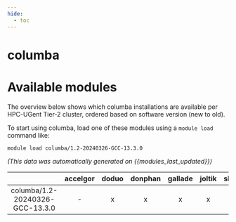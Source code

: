 ```yaml
---
hide:
  - toc
---
```


columba
=======

# Available modules


The overview below shows which columba installations are available per HPC-UGent Tier-2 cluster, ordered based on software version (new to old).

To start using columba, load one of these modules using a `module load` command like:

```shell
module load columba/1.2-20240326-GCC-13.3.0
```

*(This data was automatically generated on {{modules_last_updated}})*  

| |accelgor|doduo|donphan|gallade|joltik|shinx|
| :---: | :---: | :---: | :---: | :---: | :---: | :---: |
|columba/1.2-20240326-GCC-13.3.0|-|x|x|x|x|x|
